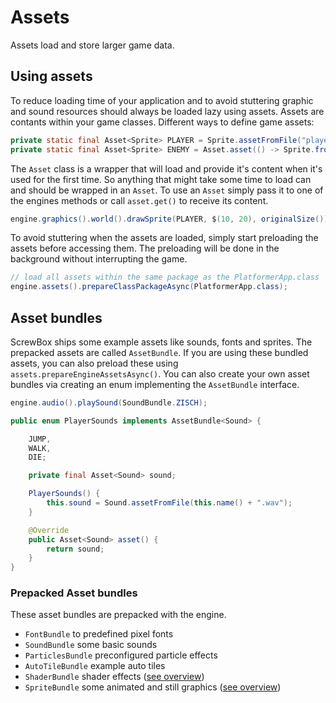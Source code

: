 # Assets

Assets load and store larger game data.

## Using assets

To reduce loading time of your application and to avoid stuttering graphic and sound resources should always be loaded
lazy using assets.
Assets are contants within your game classes.
Different ways to define game assets:

``` java
private static final Asset<Sprite> PLAYER = Sprite.assetFromFile("player.png");
private static final Asset<Sprite> ENEMY = Asset.asset(() -> Sprite.fromFile("enemy.png"));
```

The `Asset` class is a wrapper that will load and provide it's content when it's used for the first time.
So anything that might take some time to load can and should be wrapped in an `Asset`.
To use an `Asset` simply pass it to one of the engines methods or call `asset.get()` to receive its content.

``` java
engine.graphics().world().drawSprite(PLAYER, $(10, 20), originalSize());
```

To avoid stuttering when the assets are loaded, simply start preloading the assets before accessing them.
The preloading will be done in the background without interrupting the game.

``` java
// load all assets within the same package as the PlatformerApp.class
engine.assets().prepareClassPackageAsync(PlatformerApp.class);
```

## Asset bundles

ScrewBox ships some example assets like sounds, fonts and sprites.
The prepacked assets are called `AssetBundle`.
If you are using these bundled assets, you can also preload these using `assets.prepareEngineAssetsAsync()`.
You can also create your own asset bundles via creating an enum implementing the `AssetBundle` interface.

``` java title="using a prepacked asset bundle"
engine.audio().playSound(SoundBundle.ZISCH);
```

``` java title="custom asset bundle"
public enum PlayerSounds implements AssetBundle<Sound> {

    JUMP,
    WALK,
    DIE;

    private final Asset<Sound> sound;

    PlayerSounds() {
        this.sound = Sound.assetFromFile(this.name() + ".wav");
    }

    @Override
    public Asset<Sound> asset() {
        return sound;
    }
}
```

### Prepacked Asset bundles

These asset bundles are prepacked with the engine.

- `FontBundle` to predefined pixel fonts
- `SoundBundle` some basic sounds
- `ParticlesBundle` preconfigured particle effects
- `AutoTileBundle` example auto tiles
- `ShaderBundle` shader effects ([see overview](../reference/shaders))
- `SpriteBundle` some animated and still graphics ([see overview](../reference/sprites.md))
